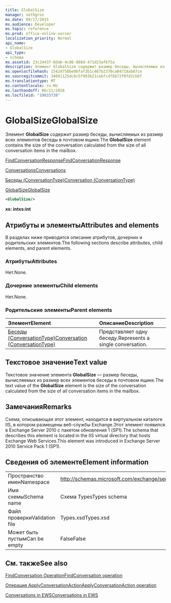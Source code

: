 ```yaml
---
title: GlobalSize
manager: sethgros
ms.date: 09/17/2015
ms.audience: Developer
ms.topic: reference
ms.prod: office-online-server
localization_priority: Normal
api_name:
- GlobalSize
api_type:
- schema
ms.assetid: 23c24437-8dab-4c86-888d-471d23af675a
description: Элемент GlobalSize содержит размер беседы, вычисляемых из размер всех элементов беседы в почтовом ящике.
ms.openlocfilehash: 15424758be9bfaf3b1c467b2370ca04718ab87ce
ms.sourcegitcommit: 34041125dc8c5f993b21cebfc4f8b72f0fd2cb6f
ms.translationtype: MT
ms.contentlocale: ru-RU
ms.lasthandoff: 06/11/2018
ms.locfileid: "19833738"
---
```

# <a name="globalsize"></a><span data-ttu-id="5ae72-103">GlobalSize</span><span class="sxs-lookup"><span data-stu-id="5ae72-103">GlobalSize</span></span>

<span data-ttu-id="5ae72-104">Элемент **GlobalSize** содержит размер беседы, вычисляемых из размер всех элементов беседы в почтовом ящике.</span><span class="sxs-lookup"><span data-stu-id="5ae72-104">The **GlobalSize** element contains the size of the conversation calculated from the size of all conversation items in the mailbox.</span></span> 
  
[<span data-ttu-id="5ae72-105">FindConversationResponse</span><span class="sxs-lookup"><span data-stu-id="5ae72-105">FindConversationResponse</span></span>](findconversationresponse.md)
  
[<span data-ttu-id="5ae72-106">Conversations</span><span class="sxs-lookup"><span data-stu-id="5ae72-106">Conversations</span></span>](conversations-ex15websvcsotherref.md)
  
[<span data-ttu-id="5ae72-107">Беседы (ConversationType)</span><span class="sxs-lookup"><span data-stu-id="5ae72-107">Conversation (ConversationType)</span></span>](conversation-conversationtype.md)
  
[<span data-ttu-id="5ae72-108">GlobalSize</span><span class="sxs-lookup"><span data-stu-id="5ae72-108">GlobalSize</span></span>](globalsize.md)
  
```XML
<GlobalSize/>
```

 <span data-ttu-id="5ae72-109">**xs: int**</span><span class="sxs-lookup"><span data-stu-id="5ae72-109">**xs:int**</span></span>
## <a name="attributes-and-elements"></a><span data-ttu-id="5ae72-110">Атрибуты и элементы</span><span class="sxs-lookup"><span data-stu-id="5ae72-110">Attributes and elements</span></span>

<span data-ttu-id="5ae72-111">В разделах ниже приводится описание атрибутов, дочерних и родительских элементов.</span><span class="sxs-lookup"><span data-stu-id="5ae72-111">The following sections describe attributes, child elements, and parent elements.</span></span>
  
### <a name="attributes"></a><span data-ttu-id="5ae72-112">Атрибуты</span><span class="sxs-lookup"><span data-stu-id="5ae72-112">Attributes</span></span>

<span data-ttu-id="5ae72-113">Нет.</span><span class="sxs-lookup"><span data-stu-id="5ae72-113">None.</span></span>
  
### <a name="child-elements"></a><span data-ttu-id="5ae72-114">Дочерние элементы</span><span class="sxs-lookup"><span data-stu-id="5ae72-114">Child elements</span></span>

<span data-ttu-id="5ae72-115">Нет.</span><span class="sxs-lookup"><span data-stu-id="5ae72-115">None.</span></span>
  
### <a name="parent-elements"></a><span data-ttu-id="5ae72-116">Родительские элементы</span><span class="sxs-lookup"><span data-stu-id="5ae72-116">Parent elements</span></span>

|<span data-ttu-id="5ae72-117">**Элемент**</span><span class="sxs-lookup"><span data-stu-id="5ae72-117">**Element**</span></span>|<span data-ttu-id="5ae72-118">**Описание**</span><span class="sxs-lookup"><span data-stu-id="5ae72-118">**Description**</span></span>|
|:-----|:-----|
|[<span data-ttu-id="5ae72-119">Беседы (ConversationType)</span><span class="sxs-lookup"><span data-stu-id="5ae72-119">Conversation (ConversationType)</span></span>](conversation-conversationtype.md) <br/> |<span data-ttu-id="5ae72-120">Представляет одну беседу.</span><span class="sxs-lookup"><span data-stu-id="5ae72-120">Represents a single conversation.</span></span>  <br/> |
   
## <a name="text-value"></a><span data-ttu-id="5ae72-121">Текстовое значение</span><span class="sxs-lookup"><span data-stu-id="5ae72-121">Text value</span></span>

<span data-ttu-id="5ae72-122">Текстовое значение элемента **GlobalSize** — размер беседы, вычисляемых из размер всех элементов беседы в почтовом ящике.</span><span class="sxs-lookup"><span data-stu-id="5ae72-122">The text value of the **GlobalSize** element is the size of the conversation calculated from the size of all conversation items in the mailbox.</span></span> 
  
## <a name="remarks"></a><span data-ttu-id="5ae72-123">Замечания</span><span class="sxs-lookup"><span data-stu-id="5ae72-123">Remarks</span></span>

<span data-ttu-id="5ae72-124">Схема, описывающая этот элемент, находится в виртуальном каталоге IIS, в котором размещены веб-службы Exchange.Этот элемент появился в Exchange Server 2010 с пакетом обновления 1 (SP1).</span><span class="sxs-lookup"><span data-stu-id="5ae72-124">The schema that describes this element is located in the IIS virtual directory that hosts Exchange Web Services.This element was introduced in Exchange Server 2010 Service Pack 1 (SP1).</span></span>
  
## <a name="element-information"></a><span data-ttu-id="5ae72-125">Сведения об элементе</span><span class="sxs-lookup"><span data-stu-id="5ae72-125">Element information</span></span>

|||
|:-----|:-----|
|<span data-ttu-id="5ae72-126">Пространство имен</span><span class="sxs-lookup"><span data-stu-id="5ae72-126">Namespace</span></span>  <br/> |http://schemas.microsoft.com/exchange/services/2006/types  <br/> |
|<span data-ttu-id="5ae72-127">Имя схемы</span><span class="sxs-lookup"><span data-stu-id="5ae72-127">Schema name</span></span>  <br/> |<span data-ttu-id="5ae72-128">Схема Types</span><span class="sxs-lookup"><span data-stu-id="5ae72-128">Types schema</span></span>  <br/> |
|<span data-ttu-id="5ae72-129">Файл проверки</span><span class="sxs-lookup"><span data-stu-id="5ae72-129">Validation file</span></span>  <br/> |<span data-ttu-id="5ae72-130">Types.xsd</span><span class="sxs-lookup"><span data-stu-id="5ae72-130">Types.xsd</span></span>  <br/> |
|<span data-ttu-id="5ae72-131">Может быть пустым</span><span class="sxs-lookup"><span data-stu-id="5ae72-131">Can be empty</span></span>  <br/> |<span data-ttu-id="5ae72-132">False</span><span class="sxs-lookup"><span data-stu-id="5ae72-132">False</span></span>  <br/> |
   
## <a name="see-also"></a><span data-ttu-id="5ae72-133">См. также</span><span class="sxs-lookup"><span data-stu-id="5ae72-133">See also</span></span>



[<span data-ttu-id="5ae72-134">FindConversation Operation</span><span class="sxs-lookup"><span data-stu-id="5ae72-134">FindConversation operation</span></span>](findconversation-operation.md)
  
[<span data-ttu-id="5ae72-135">Операция ApplyConversationAction</span><span class="sxs-lookup"><span data-stu-id="5ae72-135">ApplyConversationAction operation</span></span>](applyconversationaction-operation.md)


[<span data-ttu-id="5ae72-136">Conversations in EWS</span><span class="sxs-lookup"><span data-stu-id="5ae72-136">Conversations in EWS</span></span>](http://msdn.microsoft.com/library/91e64629-db6c-4c94-9dcb-d386232e8467%28Office.15%29.aspx)

